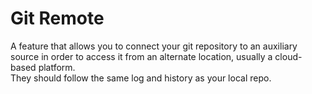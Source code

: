 # Git Remote

A feature that allows you to connect your git repository to an auxiliary source in order to access it from an alternate location, usually a cloud-based platform. <br />
They should follow the same log and history as your local repo.
